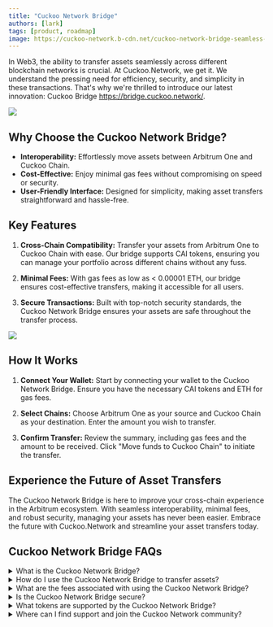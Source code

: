 ```yaml
---
title: "Cuckoo Network Bridge"
authors: [lark]
tags: [product, roadmap]
image: https://cuckoo-network.b-cdn.net/cuckoo-network-bridge-seamless-asset-transfers.webp
---
```


In Web3, the ability to transfer assets seamlessly across different blockchain networks is crucial. At Cuckoo.Network, we get it. We understand the pressing need for efficiency, security, and simplicity in these transactions. That's why we're thrilled to introduce our latest innovation: Cuckoo Bridge https://bridge.cuckoo.network/.

![](https://cuckoo-network.b-cdn.net/cuckoo-network-bridge-seamless-asset-transfers.webp)

## Why Choose the Cuckoo Network Bridge?

- **Interoperability:** Effortlessly move assets between Arbitrum One and Cuckoo Chain.
- **Cost-Effective:** Enjoy minimal gas fees without compromising on speed or security.
- **User-Friendly Interface:** Designed for simplicity, making asset transfers straightforward and hassle-free.

## Key Features

1. **Cross-Chain Compatibility:** Transfer your assets from Arbitrum One to Cuckoo Chain with ease. Our bridge supports CAI tokens, ensuring you can manage your portfolio across different chains without any fuss.

2. **Minimal Fees:** With gas fees as low as < 0.00001 ETH, our bridge ensures cost-effective transfers, making it accessible for all users.

3. **Secure Transactions:** Built with top-notch security standards, the Cuckoo Network Bridge ensures your assets are safe throughout the transfer process.

[![](https://cuckoo-network.b-cdn.net/cuckoo-bridge-screenshot.webp)](https://bridge.cuckoo.network/)

## How It Works

1. **Connect Your Wallet:** Start by connecting your wallet to the Cuckoo Network Bridge. Ensure you have the necessary CAI tokens and ETH for gas fees.

2. **Select Chains:** Choose Arbitrum One as your source and Cuckoo Chain as your destination. Enter the amount you wish to transfer.

3. **Confirm Transfer:** Review the summary, including gas fees and the amount to be received. Click "Move funds to Cuckoo Chain" to initiate the transfer.

## Experience the Future of Asset Transfers

The Cuckoo Network Bridge is here to improve your cross-chain experience in the Arbitrum ecosystem. With seamless interoperability, minimal fees, and robust security, managing your assets has never been easier. Embrace the future with Cuckoo.Network and streamline your asset transfers today.

## Cuckoo Network Bridge FAQs

<details class="p-4 bg-white rounded-lg shadow hover:bg-gray-50 focus:outline-none focus:ring-2 focus:ring-blue-500">
  <summary class="cursor-pointer text-xl font-semibold">
    What is the Cuckoo Network Bridge?
  </summary>
  <p class="mt-2">
    The Cuckoo Network Bridge is a tool that allows users to transfer assets seamlessly between different blockchain networks, specifically from Arbitrum One to Cuckoo Chain. It offers a user-friendly interface, minimal gas fees, and robust security to ensure smooth and secure transactions.
  </p>
</details>
<details class="p-4 bg-white rounded-lg shadow hover:bg-gray-50 focus:outline-none focus:ring-2 focus:ring-blue-500">
  <summary class="cursor-pointer text-xl font-semibold">
    How do I use the Cuckoo Network Bridge to transfer assets?
  </summary>
  <p class="mt-2">
    To transfer assets using the Cuckoo Network Bridge, follow these steps:
  </p>
  <ol>
    <li>Connect your wallet to the Cuckoo Network Bridge.</li>
    <li>Ensure you have CAI tokens and ETH for gas fees.</li>
    <li>Select Arbitrum One as the source chain and Cuckoo Chain as the destination.</li>
    <li>Enter the amount you wish to transfer.</li>
    <li>Review the transfer summary and confirm the transaction.</li>
  </ol>
</details>

<details class="p-4 bg-white rounded-lg shadow hover:bg-gray-50 focus:outline-none focus:ring-2 focus:ring-blue-500">
  <summary class="cursor-pointer text-xl font-semibold">
    What are the fees associated with using the Cuckoo Network Bridge?
  </summary>
  <p class="mt-2">
    The Cuckoo Network Bridge is designed to be cost-effective, with gas fees as low as < 0.00001 ETH. This ensures that users can transfer assets without incurring significant costs.
  </p>
</details>

<details class="p-4 bg-white rounded-lg shadow hover:bg-gray-50 focus:outline-none focus:ring-2 focus:ring-blue-500">
  <summary class="cursor-pointer text-xl font-semibold">
    Is the Cuckoo Network Bridge secure?
  </summary>
  <p class="mt-2">
    Yes, the Cuckoo Network Bridge is built with top-notch security standards to ensure that your assets are safe throughout the transfer process. The platform employs robust security measures to protect users' funds and data.
  </p>
</details>

<details class="p-4 bg-white rounded-lg shadow hover:bg-gray-50 focus:outline-none focus:ring-2 focus:ring-blue-500">
  <summary class="cursor-pointer text-xl font-semibold">
    What tokens are supported by the Cuckoo Network Bridge?

  </summary>
  <p class="mt-2">
    Currently, the Cuckoo Network Bridge supports CAI tokens.
  </p>
</details>

<details class="p-4 bg-white rounded-lg shadow hover:bg-gray-50 focus:outline-none focus:ring-2 focus:ring-blue-500">
  <summary class="cursor-pointer text-xl font-semibold">
    Where can I find support and join the Cuckoo Network community?

  </summary>
  <p class="mt-2">
    For more information, visit our website https://bridge.cuckoo.network/ or join our vibrant community on [Discord](https://cuckoo.network/dc), [Telegram](https://cuckoo.network/tg), and [X / Twitter](https://cuckoo.network/x). Let's bridge the gap in the Web3 + AI world together.
  </p>
</details>
